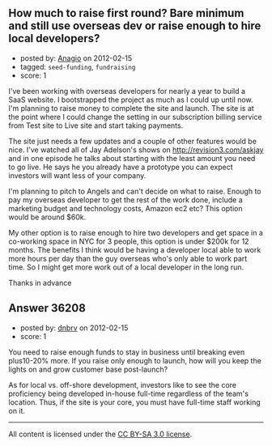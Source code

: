 ## How much to raise first round? Bare minimum and still use overseas dev or raise enough to hire local developers?

- posted by: [Anagio](https://stackexchange.com/users/-1/14857-anagio) on 2012-02-15
- tagged: `seed-funding`, `fundraising`
- score: 1

I've been working with overseas developers for nearly a year to build a SaaS website. I bootstrapped the project as much as I could up until now. I'm planning to raise money to complete the site and launch. The site is at the point where I could change the setting in our subscription billing service from Test site to Live site and start taking payments.

The site just needs a few updates and a couple of other features would be nice. I've watched all of Jay Adelson's shows on http://revision3.com/askjay and in one episode he talks about starting with the least amount you need to go live. He says he you already have a prototype you can expect investors will want less of your company.

I'm planning to pitch to Angels and can't decide on what to raise. Enough to pay my overseas developer to get the rest of the work done, include a marketing budget and technology costs, Amazon ec2 etc? This option would be around $60k.

My other option is to raise enough to hire two developers and get space in a co-working space in NYC for 3 people, this option is under $200k for 12 months. The benefits I think would be having a developer local able to work more hours per day than the guy overseas who's only able to work part time. So I might get more work out of a local developer in the long run.

Thanks in advance


## Answer 36208

- posted by: [dnbrv](https://stackexchange.com/users/-1/15284-dnbrv) on 2012-02-15
- score: 1

You need to raise enough funds to stay in business until breaking even plus10-20% more. If you raise only enough to launch, how will you keep the lights on and grow customer base post-launch?

As for local vs. off-shore development, investors like to see the core proficiency being developed in-house full-time regardless of the team's location. Thus, if the site is your core, you must have full-time staff working on it.



---

All content is licensed under the [CC BY-SA 3.0 license](https://creativecommons.org/licenses/by-sa/3.0/).
